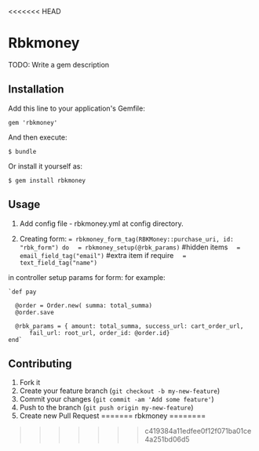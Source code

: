 <<<<<<< HEAD
# Rbkmoney

TODO: Write a gem description

## Installation

Add this line to your application's Gemfile:

    gem 'rbkmoney'

And then execute:

    $ bundle

Or install it yourself as:

    $ gem install rbkmoney

## Usage

1. Add config file - rbkmoney.yml at config directory.
  
2. Creating form:
   `= rbkmoney_form_tag(RBKMoney::purchase_uri, id: "rbk_form") do`
   `  = rbkmoney_setup(@rbk_params)` #hidden items
   `  = email_field_tag("email")`    #extra item if require
   `  = text_field_tag("name")`

  in controller setup params for form:
    for example:
    
    
    `def pay
      
      @order = Order.new( summa: total_summa)
      @order.save

      @rbk_params = { amount: total_summa, success_url: cart_order_url, 
          fail_url: root_url, order_id: @order.id}
    end`

## Contributing

1. Fork it
2. Create your feature branch (`git checkout -b my-new-feature`)
3. Commit your changes (`git commit -am 'Add some feature'`)
4. Push to the branch (`git push origin my-new-feature`)
5. Create new Pull Request
=======
rbkmoney
========
>>>>>>> c419384a11edfee0f12f071ba01ce4a251bd06d5
